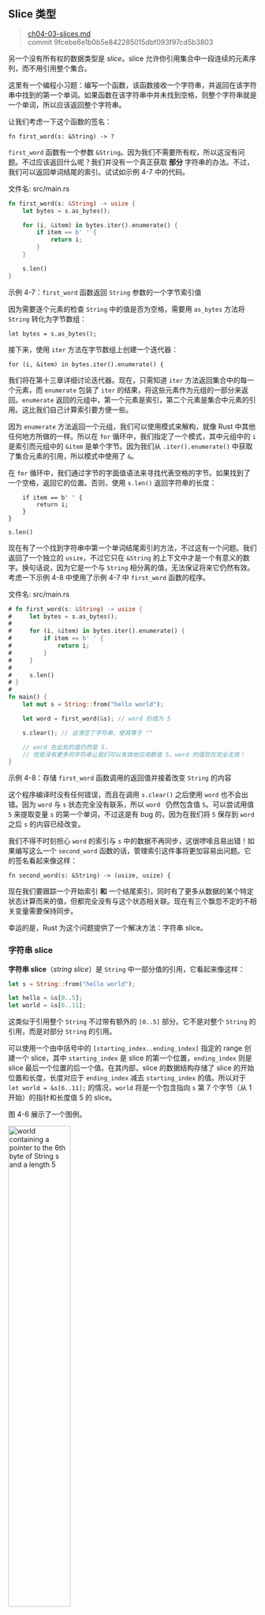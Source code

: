 ## Slice 类型

> [ch04-03-slices.md](https://github.com/rust-lang/book/blob/main/src/ch04-03-slices.md)
> <br>
> commit 9fcebe6e1b0b5e842285015dbf093f97cd5b3803

另一个没有所有权的数据类型是 *slice*。slice 允许你引用集合中一段连续的元素序列，而不用引用整个集合。

这里有一个编程小习题：编写一个函数，该函数接收一个字符串，并返回在该字符串中找到的第一个单词。如果函数在该字符串中并未找到空格，则整个字符串就是一个单词，所以应该返回整个字符串。

让我们考虑一下这个函数的签名：

```rust,ignore
fn first_word(s: &String) -> ?
```

`first_word` 函数有一个参数 `&String`。因为我们不需要所有权，所以这没有问题。不过应该返回什么呢？我们并没有一个真正获取 **部分** 字符串的办法。不过，我们可以返回单词结尾的索引。试试如示例 4-7 中的代码。

<span class="filename">文件名: src/main.rs</span>

```rust
fn first_word(s: &String) -> usize {
    let bytes = s.as_bytes();

    for (i, &item) in bytes.iter().enumerate() {
        if item == b' ' {
            return i;
        }
    }

    s.len()
}
```

<span class="caption">示例 4-7：`first_word` 函数返回 `String` 参数的一个字节索引值</span>

因为需要逐个元素的检查 `String` 中的值是否为空格，需要用 `as_bytes` 方法将 `String` 转化为字节数组：

```rust,ignore
let bytes = s.as_bytes();
```

接下来，使用 `iter` 方法在字节数组上创建一个迭代器：

```rust,ignore
for (i, &item) in bytes.iter().enumerate() {
```

我们将在第十三章详细讨论迭代器。现在，只需知道 `iter` 方法返回集合中的每一个元素，而 `enumerate` 包装了 `iter` 的结果，将这些元素作为元组的一部分来返回。`enumerate` 返回的元组中，第一个元素是索引，第二个元素是集合中元素的引用。这比我们自己计算索引要方便一些。

因为 `enumerate` 方法返回一个元组，我们可以使用模式来解构，就像 Rust 中其他任何地方所做的一样。所以在 `for` 循环中，我们指定了一个模式，其中元组中的 `i` 是索引而元组中的 `&item` 是单个字节。因为我们从 `.iter().enumerate()` 中获取了集合元素的引用，所以模式中使用了 `&`。

在 `for` 循环中，我们通过字节的字面值语法来寻找代表空格的字节。如果找到了一个空格，返回它的位置。否则，使用 `s.len()` 返回字符串的长度：

```rust,ignore
    if item == b' ' {
        return i;
    }
}

s.len()
```

现在有了一个找到字符串中第一个单词结尾索引的方法，不过这有一个问题。我们返回了一个独立的 `usize`，不过它只在 `&String` 的上下文中才是一个有意义的数字。换句话说，因为它是一个与 `String` 相分离的值，无法保证将来它仍然有效。考虑一下示例 4-8 中使用了示例 4-7 中 `first_word` 函数的程序。

<span class="filename">文件名: src/main.rs</span>

```rust
# fn first_word(s: &String) -> usize {
#     let bytes = s.as_bytes();
#
#     for (i, &item) in bytes.iter().enumerate() {
#         if item == b' ' {
#             return i;
#         }
#     }
#
#     s.len()
# }
#
fn main() {
    let mut s = String::from("hello world");

    let word = first_word(&s); // word 的值为 5

    s.clear(); // 这清空了字符串，使其等于 ""

    // word 在此处的值仍然是 5，
    // 但是没有更多的字符串让我们可以有效地应用数值 5。word 的值现在完全无效！
}
```

<span class="caption">示例 4-8：存储 `first_word` 函数调用的返回值并接着改变 `String` 的内容</span>

这个程序编译时没有任何错误，而且在调用 `s.clear()` 之后使用 `word` 也不会出错。因为 `word` 与 `s` 状态完全没有联系，所以 `word ` 仍然包含值 `5`。可以尝试用值 `5` 来提取变量 `s` 的第一个单词，不过这是有 bug 的，因为在我们将 `5` 保存到 `word` 之后 `s` 的内容已经改变。

我们不得不时刻担心 `word` 的索引与 `s` 中的数据不再同步，这很啰嗦且易出错！如果编写这么一个 `second_word` 函数的话，管理索引这件事将更加容易出问题。它的签名看起来像这样：

```rust,ignore
fn second_word(s: &String) -> (usize, usize) {
```

现在我们要跟踪一个开始索引 **和** 一个结尾索引，同时有了更多从数据的某个特定状态计算而来的值，但都完全没有与这个状态相关联。现在有三个飘忽不定的不相关变量需要保持同步。

幸运的是，Rust 为这个问题提供了一个解决方法：字符串 slice。

### 字符串 slice

**字符串 slice**（*string slice*）是 `String` 中一部分值的引用，它看起来像这样：

```rust
let s = String::from("hello world");

let hello = &s[0..5];
let world = &s[6..11];
```

这类似于引用整个 `String` 不过带有额外的 `[0..5]` 部分。它不是对整个 `String` 的引用，而是对部分 `String` 的引用。

可以使用一个由中括号中的 `[starting_index..ending_index]` 指定的 range 创建一个 slice，其中 `starting_index` 是 slice 的第一个位置，`ending_index` 则是 slice 最后一个位置的后一个值。在其内部，slice 的数据结构存储了 slice 的开始位置和长度，长度对应于 `ending_index` 减去 `starting_index` 的值。所以对于 `let world = &s[6..11];` 的情况，`world` 将是一个包含指向 `s` 第 7 个字节（从 1 开始）的指针和长度值 5 的 slice。

图 4-6 展示了一个图例。

<img alt="world containing a pointer to the 6th byte of String s and a length 5" src="./img/trpl04-06.svg" class="center" style="width: 50%;" />

<span class="caption">图 4-6：引用了部分 `String` 的字符串 slice</span>

对于 Rust 的 `..` range 语法，如果想要从第一个索引（0）开始，可以不写两个点号之前的值。换句话说，如下两个语句是相同的：

```rust
let s = String::from("hello");

let slice = &s[0..2];
let slice = &s[..2];
```

依此类推，如果 slice 包含 `String` 的最后一个字节，也可以舍弃尾部的数字。这意味着如下也是相同的：

```rust
let s = String::from("hello");

let len = s.len();

let slice = &s[3..len];
let slice = &s[3..];
```

也可以同时舍弃这两个值来获取整个字符串的 slice。所以如下亦是相同的：

```rust
let s = String::from("hello");

let len = s.len();

let slice = &s[0..len];
let slice = &s[..];
```

> 注意：字符串 slice range 的索引必须位于有效的 UTF-8 字符边界内，如果尝试从一个多字节字符的中间位置创建字符串 slice，则程序将会因错误而退出。出于介绍字符串 slice 的目的，本部分假设只使用 ASCII 字符集；第八章的 [“使用字符串存储 UTF-8 编码的文本”][strings] 部分会更加全面的讨论 UTF-8 处理问题。

在记住所有这些知识后，让我们重写 `first_word` 来返回一个 slice。“字符串 slice” 的类型声明写作 `&str`：

<span class="filename">文件名: src/main.rs</span>

```rust
fn first_word(s: &String) -> &str {
    let bytes = s.as_bytes();

    for (i, &item) in bytes.iter().enumerate() {
        if item == b' ' {
            return &s[0..i];
        }
    }

    &s[..]
}
```

我们使用跟示例 4-7 相同的方式获取单词结尾的索引，通过寻找第一个出现的空格。当找到一个空格，我们返回一个字符串 slice，它使用字符串的开始和空格的索引作为开始和结束的索引。

现在当调用 `first_word` 时，会返回与底层数据关联的单个值。这个值由一个 slice 开始位置的引用和 slice 中元素的数量组成。

`second_word` 函数也可以改为返回一个 slice：

```rust,ignore
fn second_word(s: &String) -> &str {
```

现在我们有了一个不易混淆且直观的 API 了，因为编译器会确保指向 `String` 的引用持续有效。还记得示例 4-8 程序中，那个当我们获取第一个单词结尾的索引后，接着就清除了字符串导致索引就无效的 bug 吗？那些代码在逻辑上是不正确的，但却没有显示任何直接的错误。问题会在之后尝试对空字符串使用第一个单词的索引时出现。slice 就不可能出现这种 bug 并让我们更早的知道出问题了。使用 slice 版本的 `first_word` 会抛出一个编译时错误：

<span class="filename">文件名: src/main.rs</span>

```rust,ignore,does_not_compile
fn main() {
    let mut s = String::from("hello world");

    let word = first_word(&s);

    s.clear(); // 错误!

    println!("the first word is: {}", word);
}
```

这里是编译错误：

```text
error[E0502]: cannot borrow `s` as mutable because it is also borrowed as immutable
  --> src/main.rs:18:5
   |
16 |     let word = first_word(&s);
   |                           -- immutable borrow occurs here
17 |
18 |     s.clear(); // error!
   |     ^^^^^^^^^ mutable borrow occurs here
19 |
20 |     println!("the first word is: {}", word);
   |                                       ---- immutable borrow later used here
```

回忆一下借用规则，当拥有某值的不可变引用时，就不能再获取一个可变引用。因为 `clear` 需要清空 `String`，它尝试获取一个可变引用。Rust不允许这样做，因而编译失败。Rust 不仅使得我们的 API 简单易用，也在编译时就消除了一整类的错误！

#### 字符串字面值就是 slice

还记得我们讲到过字符串字面值被储存在二进制文件中吗？现在知道 slice 了，我们就可以正确地理解字符串字面值了：

```rust
let s = "Hello, world!";
```

这里 `s` 的类型是 `&str`：它是一个指向二进制程序特定位置的 slice。这也就是为什么字符串字面值是不可变的；`&str` 是一个不可变引用。

#### 字符串 slice 作为参数

在知道了能够获取字面值和 `String` 的 slice 后，我们对 `first_word` 做了改进，这是它的签名：

```rust,ignore
fn first_word(s: &String) -> &str {
```

而更有经验的 Rustacean 会编写出示例 4-9 中的签名，因为它使得可以对 `String` 值和 `&str` 值使用相同的函数：

```rust,ignore
fn first_word(s: &str) -> &str {
```

<span class="caption">示例 4-9: 通过将 `s` 参数的类型改为字符串 slice 来改进 `first_word` 函数</span>

如果有一个字符串 slice，可以直接传递它。如果有一个 `String`，则可以传递整个 `String` 的 slice。定义一个获取字符串 slice 而不是 `String` 引用的函数使得我们的 API 更加通用并且不会丢失任何功能：

<span class="filename">文件名: src/main.rs</span>

```rust
# fn first_word(s: &str) -> &str {
#     let bytes = s.as_bytes();
#
#     for (i, &item) in bytes.iter().enumerate() {
#         if item == b' ' {
#             return &s[0..i];
#         }
#     }
#
#     &s[..]
# }
fn main() {
    let my_string = String::from("hello world");

    // first_word 中传入 `String` 的 slice
    let word = first_word(&my_string[..]);

    let my_string_literal = "hello world";

    // first_word 中传入字符串字面值的 slice
    let word = first_word(&my_string_literal[..]);

    // 因为字符串字面值 **就是** 字符串 slice，
    // 这样写也可以，即不使用 slice 语法！
    let word = first_word(my_string_literal);
}
```

### 其他类型的 slice

字符串 slice，正如你想象的那样，是针对字符串的。不过也有更通用的 slice 类型。考虑一下这个数组：

```rust
let a = [1, 2, 3, 4, 5];
```

就跟我们想要获取字符串的一部分那样，我们也会想要引用数组的一部分。我们可以这样做：

```rust
let a = [1, 2, 3, 4, 5];

let slice = &a[1..3];
```

这个 slice 的类型是 `&[i32]`。它跟字符串 slice 的工作方式一样，通过存储第一个集合元素的引用和一个集合总长度。你可以对其他所有集合使用这类 slice。第八章讲到 vector 时会详细讨论这些集合。

## 总结

所有权、借用和 slice 这些概念让 Rust 程序在编译时确保内存安全。Rust 语言提供了跟其他系统编程语言相同的方式来控制你使用的内存，但拥有数据所有者在离开作用域后自动清除其数据的功能意味着你无须额外编写和调试相关的控制代码。

所有权系统影响了 Rust 中很多其他部分的工作方式，所以我们还会继续讲到这些概念，这将贯穿本书的余下内容。让我们开始第五章，来看看如何将多份数据组合进一个 `struct` 中。

[strings]: ch08-02-strings.html#storing-utf-8-encoded-text-with-strings
